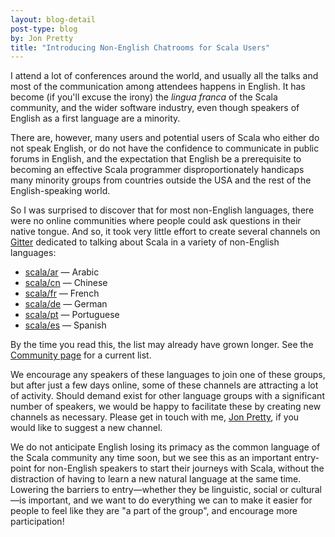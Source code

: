 ```yaml
---
layout: blog-detail
post-type: blog
by: Jon Pretty
title: "Introducing Non-English Chatrooms for Scala Users"
---
```


I attend a lot of conferences around the world, and usually all the talks and
most of the communication among attendees happens in English. It has become (if
you'll excuse the irony) the *lingua franca* of the Scala community, and the
wider software industry, even though speakers of English as a first language
are a minority.

There are, however, many users and potential users of Scala who either do not
speak English, or do not have the confidence to communicate in public forums in
English, and the expectation that English be a prerequisite to becoming an
effective Scala programmer disproportionately handicaps many minority groups
from countries outside the USA and the rest of the English-speaking world.

So I was surprised to discover that for most non-English languages, there were
no online communities where people could ask questions in their native tongue.
And so, it took very little effort to create several channels on
[Gitter](https://gitter.im/) dedicated to talking about Scala in a variety of
non-English languages:

- [scala/ar](https://gitter.im/scala/ar) — Arabic
- [scala/cn](https://gitter.im/scala/cn) — Chinese
- [scala/fr](https://gitter.im/scala/fr) — French
- [scala/de](https://gitter.im/scala/de) — German
- [scala/pt](https://gitter.im/scala/pt) — Portuguese
- [scala/es](https://gitter.im/scala/es) — Spanish

By the time you read this, the list may already have grown longer.
See the [Community page](https://www.scala-lang.org/community/)
for a current list.

We encourage any
speakers of these languages to join one of these groups, but after just a few
days online, some of these channels are attracting a lot of activity. Should
demand exist for other language groups with a significant number of speakers,
we would be happy to facilitate these by creating new channels as necessary.
Please get in touch with me, [Jon Pretty](https://twitter.com/propensive/), if
you would like to suggest a new channel.

We do not anticipate English losing its primacy as the common language of the
Scala community any time soon, but we see this as an important entry-point for
non-English speakers to start their journeys with Scala, without the
distraction of having to learn a new natural language at the same time.
Lowering the barriers to entry—whether they be linguistic, social or
cultural—is important, and we want to do everything we can to make it easier
for people to feel like they are "a part of the group", and encourage more
participation!

